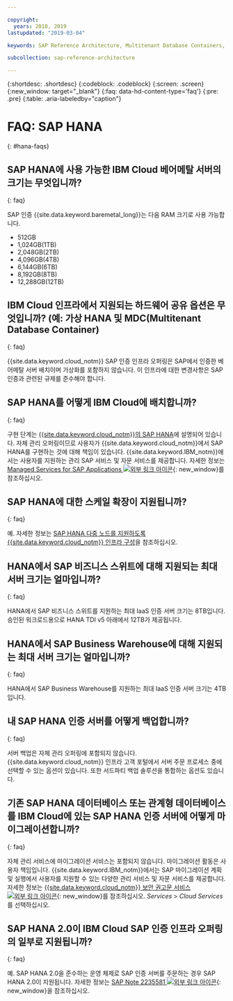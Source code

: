 ```yaml
---

copyright:
  years: 2018, 2019
lastupdated: "2019-03-04"

keywords: SAP Reference Architecture, Multitenant Database Containers, MDC, database, SAP HANA

subcollection: sap-reference-architecture

---
```


{:shortdesc: .shortdesc}
{:codeblock: .codeblock}
{:screen: .screen}
{:new_window: target="_blank"}
{:faq: data-hd-content-type='faq'}
{:pre: .pre}
{:table: .aria-labeledby="caption"}

# FAQ: SAP HANA
{: #hana-faqs}

## SAP HANA에 사용 가능한 IBM Cloud 베어메탈 서버의 크기는 무엇입니까?
{: faq}

SAP 인증 {{site.data.keyword.baremetal_long}}는 다음 RAM 크기로 사용 가능합니다.
* 512GB
* 1,024GB(1TB)
* 2,048GB(2TB)
* 4,096GB(4TB)
* 6,144GB(6TB)
* 8,192GB(8TB)
* 12,288GB(12TB)

## IBM Cloud 인프라에서 지원되는 하드웨어 공유 옵션은 무엇입니까? (예: 가상 HANA 및 MDC(Multitenant Database Container)
{: faq}

{{site.data.keyword.cloud_notm}} SAP 인증 인프라 오퍼링은 SAP에서 인증한 베어메탈 서버 배치이며 가상화를 포함하지 않습니다. 이 인프라에 대한 변경사항은 SAP 인증과 관련된 규제를 준수해야 합니다.

## SAP HANA를 어떻게 IBM Cloud에 배치합니까?
{: faq}

구현 단계는 [{{site.data.keyword.cloud_notm}}의 SAP HANA](/docs/infrastructure/sap-hana?topic=sap-hana-getting-started#getting-started)에 설명되어 있습니다. 자체 관리 오퍼링이므로 사용자가 {{site.data.keyword.cloud_notm}}에서 SAP HANA를 구현하는 것에 대해 책임이 있습니다. {{site.data.keyword.IBM_notm}}에서는 사용자를 지원하는 관리 SAP 서비스 및 자문 서비스를 제공합니다. 자세한 정보는 [Managed Services for SAP Applications ![외부 링크 아이콘](../../icons/launch-glyph.svg "외부 링크 아이콘")](https://www.ibm.com/cloud/sap/managed){: new_window}를 참조하십시오.

## SAP HANA에 대한 스케일 확장이 지원됩니까?
{: faq}

예. 자세한 정보는 [SAP HANA 다중 노드를 지원하도록 {{site.data.keyword.cloud_notm}} 인프라 구성](/docs/infrastructure/sap-hana?topic=sap-hana-multi-node-storage#multi-node-storage)을 참조하십시오.

## HANA에서 SAP 비즈니스 스위트에 대해 지원되는 최대 서버 크기는 얼마입니까?
{: faq}

HANA에서 SAP 비즈니스 스위트를 지원하는 최대 IaaS 인증 서버 크기는 8TB입니다. 승인된 워크로드용으로 HANA TDI v5 아래에서 12TB가 제공됩니다.

##  HANA에서 SAP Business Warehouse에 대해 지원되는 최대 서버 크기는 얼마입니까?
{: faq}

HANA에서 SAP Business Warehouse를 지원하는 최대 IaaS 인증 서버 크기는 4TB입니다. 

## 내 SAP HANA 인증 서버를 어떻게 백업합니까?
{: faq}

서버 백업은 자체 관리 오퍼링에 포함되지 않습니다. {{site.data.keyword.cloud_notm}} 인프라 고객 포털에서 서버 주문 프로세스 중에 선택할 수 있는 옵션이 있습니다. 또한 서드파티 백업 솔루션을 통합하는 옵션도 있습니다.

## 기존 SAP HANA 데이터베이스 또는 관계형 데이터베이스를 IBM Cloud에 있는 SAP HANA 인증 서버에 어떻게 마이그레이션합니까?
{: faq}

자체 관리 서비스에 마이그레이션 서비스는 포함되지 않습니다. 마이그레이션 활동은 사용자 책임입니다. {{site.data.keyword.IBM_notm}}에서는 SAP 마이그레이션 계획 및 실행에서 사용자를 지원할 수 있는 다양한 관리 서비스 및 자문 서비스를 제공합니다. 자세한 정보는 [{{site.data.keyword.cloud_notm}} 보안 권고문 서비스 ![외부 링크 아이콘](../../icons/launch-glyph.svg "외부 링크 아이콘")](https://ibm.com/us-en/marketplace/cloud-consulting-services){: new_window}를 참조하십시오. *Services* > *Cloud Services*를 선택하십시오.

## SAP HANA 2.0이 IBM Cloud SAP 인증 인프라 오퍼링의 일부로 지원됩니까?
{: faq}

예. SAP HANA 2.0을 준수하는 운영 체제로 SAP 인증 서버를 주문하는 경우 SAP HANA 2.0이 지원됩니다. 자세한 정보는 [SAP Note 2235581 ![외부 링크 아이콘](../../icons/launch-glyph.svg "외부 링크 아이콘")](https://launchpad.support.sap.com/#/notes/2235581){: new_window}을 참조하십시오.
